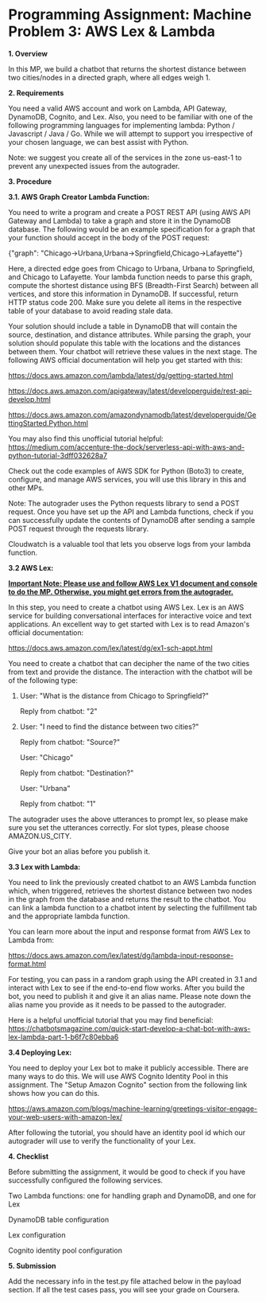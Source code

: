 # Programming Assignment: Machine Problem 3: AWS Lex & Lambda

**1. Overview**

In this MP, we build a chatbot that returns the shortest distance between two cities/nodes in a directed graph, where all edges weigh 1.

**2. Requirements**

You need a valid AWS account and work on Lambda, API Gateway, DynamoDB, Cognito, and Lex. Also, you need to be familiar with one of the following programming languages for implementing lambda: Python / Javascript / Java / Go. While we will attempt to support you irrespective of your chosen language, we can best assist with Python. 

Note: we suggest you create all of the services in the zone us-east-1 to prevent any unexpected issues from the autograder.

**3. Procedure**

**3.1. AWS Graph Creator Lambda Function:**

You need to write a program and create a POST REST API (using AWS API Gateway and Lambda) to take a graph and store it in the DynamoDB database. The following would be an example specification for a graph that your function should accept in the body of the POST request:

{"graph": "Chicago->Urbana,Urbana->Springfield,Chicago->Lafayette"}

Here, a directed edge goes from Chicago to Urbana, Urbana to Springfield, and Chicago to Lafayette. Your lambda function needs to parse this graph, compute the shortest distance using BFS (Breadth-First Search) between all vertices, and store this information in DynamoDB. If successful, return HTTP status code 200. Make sure you delete all items in the respective table of your database to avoid reading stale data.

Your solution should include a table in DynamoDB that will contain the source, destination, and distance attributes. While parsing the graph, your solution should populate this table with the locations and the distances between them. Your chatbot will retrieve these values in the next stage. The following AWS official documentation will help you get started with this:

https://docs.aws.amazon.com/lambda/latest/dg/getting-started.html  

https://docs.aws.amazon.com/apigateway/latest/developerguide/rest-api-develop.html 

https://docs.aws.amazon.com/amazondynamodb/latest/developerguide/GettingStarted.Python.html  

You may also find this unofficial tutorial helpful:
https://medium.com/accenture-the-dock/serverless-api-with-aws-and-python-tutorial-3dff032628a7

Check out the code examples of AWS SDK for Python (Boto3) to create, configure, and manage AWS services, you will use this library in this and other MPs.


Note: The autograder uses the Python requests library to send a POST request.  Once you have set up the API and Lambda functions, check if you can successfully update the contents of DynamoDB after sending a sample POST request through the requests library.

Cloudwatch is a valuable tool that lets you observe logs from your lambda function.

**3.2 AWS Lex:**

**<ins>Important Note: Please use and follow AWS Lex V1 document and console to do the MP. Otherwise, you might get errors from the autograder.</ins>**

In this step, you need to create a chatbot using AWS Lex. Lex is an AWS service for building conversational interfaces for interactive voice and text applications. An excellent way to get started with Lex is to read Amazon's official documentation:

 https://docs.aws.amazon.com/lex/latest/dg/ex1-sch-appt.html  

You need to create a chatbot that can decipher the name of the two cities from text and provide the distance. The interaction with the chatbot will be of the following type:

1. User: "What is the distance from Chicago to Springfield?"

     Reply from chatbot: "2"

2. User: "I need to find the distance between two cities?"

    Reply from chatbot: "Source?"

    User: "Chicago"

    Reply from chatbot: "Destination?"

    User: "Urbana"

    Reply from chatbot: "1"

The autograder uses the above utterances to prompt lex, so please make sure you set the utterances correctly. For slot types, please choose AMAZON.US_CITY.

Give your bot an alias before you publish it.

**3.3 Lex with Lambda:**

You need to link the previously created chatbot to an AWS Lambda function which, when triggered, retrieves the shortest distance between two nodes in the graph from the database and returns the result to the chatbot. You can link a lambda function to a chatbot intent by selecting the fulfillment tab and the appropriate lambda function. 

You can learn more about the input and response format from AWS Lex to Lambda from:

https://docs.aws.amazon.com/lex/latest/dg/lambda-input-response-format.html  

For testing, you can pass in a random graph using the API created in 3.1 and interact with Lex to see if the end-to-end flow works. After you build the bot, you need to publish it and give it an alias name. Please note down the alias name you provide as it needs to be passed to the autograder.

Here is a helpful unofficial tutorial that you may find beneficial:
https://chatbotsmagazine.com/quick-start-develop-a-chat-bot-with-aws-lex-lambda-part-1-b6f7c80ebba6

**3.4 Deploying Lex:**

You need to deploy your Lex bot to make it publicly accessible. There are many ways to do this. We will use AWS Cognito Identity Pool in this assignment. The "Setup Amazon Cognito" section from the following link shows how you can do this.

https://aws.amazon.com/blogs/machine-learning/greetings-visitor-engage-your-web-users-with-amazon-lex/  

After following the tutorial, you should have an identity pool id which our autograder will use to verify the functionality of your Lex.

**4. Checklist**

Before submitting the assignment, it would be good to check if you have successfully configured the following services.

Two Lambda functions: one for handling graph and DynamoDB, and one for Lex

DynamoDB table configuration

Lex configuration

Cognito identity pool configuration

**5. Submission**

Add the necessary info in the test.py file attached below in the payload section. If all the test cases pass, you will see your grade on Coursera.
